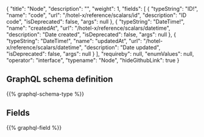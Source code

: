 {
  "title": "Node",
  "description": "",
  "weight": 1,
  "fields": [
    {
      "typeString": "ID!",
      "name": "code",
      "url": "/hotel-x/reference/scalars/id",
      "description": "ID code",
      "isDeprecated": false,
      "args": null
    },
    {
      "typeString": "DateTime!",
      "name": "createdAt",
      "url": "/hotel-x/reference/scalars/datetime",
      "description": "Date created",
      "isDeprecated": false,
      "args": null
    },
    {
      "typeString": "DateTime!",
      "name": "updatedAt",
      "url": "/hotel-x/reference/scalars/datetime",
      "description": "Date updated",
      "isDeprecated": false,
      "args": null
    }
  ],
  "requireby": null,
  "enumValues": null,
  "operator": "interface",
  "typename": "Node",
  "hideGithubLink": true
}
## GraphQL schema definition

{{% graphql-schema-type %}}

## Fields

{{% graphql-field %}}
